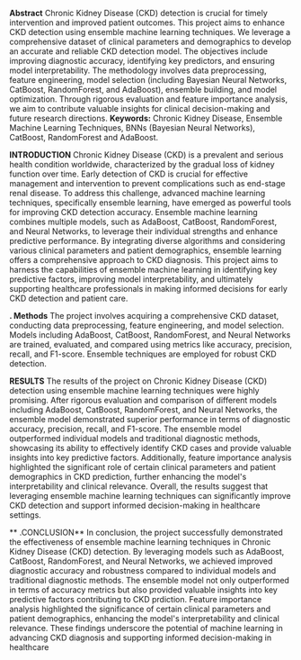 **Abstract**
Chronic Kidney Disease (CKD) detection is crucial for timely intervention and improved patient outcomes. This project aims to enhance CKD detection using ensemble machine learning techniques. We leverage a comprehensive dataset of clinical parameters and demographics to develop an accurate and reliable CKD detection model. The objectives include improving diagnostic accuracy, identifying key predictors, and ensuring model interpretability. The methodology involves data preprocessing, feature engineering, model selection (including Bayesian Neural Networks, CatBoost, RandomForest, and AdaBoost), ensemble building, and model optimization. Through rigorous evaluation and feature importance analysis, we aim to contribute valuable insights for clinical decision-making and future research directions.
**Keywords:** Chronic Kidney Disease, Ensemble Machine Learning Techniques, BNNs (Bayesian Neural Networks), CatBoost, RandomForest and AdaBoost.


**INTRODUCTION**
Chronic Kidney Disease (CKD) is a prevalent and serious health condition worldwide, characterized by the gradual loss of kidney function over time. Early detection of CKD is crucial for effective management and intervention to prevent complications such as end-stage renal disease. To address this challenge, advanced machine learning techniques, specifically ensemble learning, have emerged as powerful tools for improving CKD detection accuracy. Ensemble machine learning combines multiple models, such as AdaBoost, CatBoost, RandomForest, and Neural Networks, to leverage their individual strengths and enhance predictive performance. By integrating diverse algorithms and considering various clinical parameters and patient demographics, ensemble learning offers a comprehensive 
approach to CKD diagnosis. This project aims to harness the capabilities of ensemble machine learning in identifying key predictive factors, improving model interpretability, and ultimately supporting healthcare professionals in making informed decisions for early CKD detection and patient care.

**. Methods**
The project involves acquiring a comprehensive CKD dataset, conducting data preprocessing, feature engineering, and model selection. Models including AdaBoost, CatBoost, RandomForest, and Neural Networks are trained, evaluated, and compared using metrics like accuracy, precision, recall, and F1-score. Ensemble techniques are employed for robust CKD detection.

**RESULTS**
The results of the project on Chronic Kidney Disease (CKD) detection using ensemble machine learning techniques were highly promising. After rigorous evaluation and comparison of different models including AdaBoost, CatBoost, RandomForest, and Neural Networks, the ensemble model demonstrated superior performance in terms of diagnostic accuracy, precision, recall, and F1-score. The ensemble model outperformed individual models and traditional diagnostic methods, showcasing its ability to effectively identify CKD cases and provide valuable insights into key predictive factors. Additionally, feature importance analysis highlighted the significant role of certain clinical parameters and patient demographics in CKD prediction, further enhancing the model's interpretability and clinical relevance. Overall, the results suggest that leveraging ensemble machine learning techniques can significantly improve CKD detection and support informed decision-making in 
healthcare settings.

**
 .CONCLUSION**
In conclusion, the project successfully demonstrated the effectiveness of ensemble machine learning techniques in Chronic Kidney Disease (CKD) detection. By leveraging models such as AdaBoost, CatBoost, RandomForest, and Neural Networks, we achieved improved diagnostic accuracy and robustness compared to individual models and traditional diagnostic methods. The ensemble model not only outperformed in terms of accuracy metrics but also provided valuable insights into key predictive factors contributing to CKD prdiction. Feature importance analysis highlighted the significance of certain clinical parameters and patient demographics, enhancing the model's interpretability and clinical relevance. These findings underscore the potential of machine learning in advancing CKD diagnosis and supporting informed decision-making in healthcare

